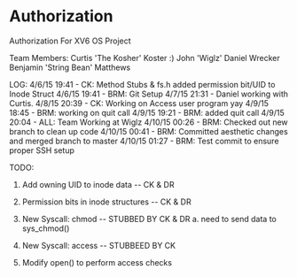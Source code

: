 # Authorization
Authorization For XV6 OS Project

Team Members:
Curtis 'The Kosher' Koster :)
John 'Wiglz'
Daniel Wrecker
Benjamin 'String Bean' Matthews


LOG:
4/6/15 19:41 - CK: Method Stubs & fs.h added permission bit/UID to Inode Struct
4/6/15 19:41 - BRM: Git Setup
4/7/15 21:31 - Daniel working with Curtis.
4/8/15 20:39 - CK: Working on Access user program yay
4/9/15 18:45 - BRM: working on quit call
4/9/15 19:21 - BRM: added quit call
4/9/15 20:04 - ALL: Team Working at Wiglz
4/10/15 00:26 - BRM: Checked out new branch to clean up code
4/10/15 00:41 - BRM: Committed aesthetic changes and merged branch to master
4/10/15 01:27 - BRM: Test commit to ensure proper SSH setup


TODO:
1) Add owning UID to inode data -- CK & DR
2) Permission bits in inode structures -- CK & DR

4) New Syscall: chmod -- STUBBED BY CK & DR
	a. need to send data to sys_chmod()
	
5) New Syscall: access -- STUBBEED BY CK
6) Modify open() to perform access checks

